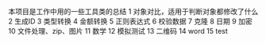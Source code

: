 本项目是工作中用的一些工具类的总结
   1 对象对比，适用于判断对象都修改了什么
   2 生成ID
   3 类型转换
   4 金额转换
   5 正则表达式
   6 校验数据
   7 克隆
   8 日期
   9 加密
   10 文件处理、zip、图片
   11 数学
   12 模拟测试
   13 二维码
   14 word
   15 test